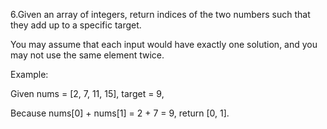 6.Given an array of integers, return indices of the two numbers such that they add up to a specific target.
  
  You may assume that each input would have exactly one solution, and you may not use the same element twice.
  
  Example:
  
  Given nums = [2, 7, 11, 15], target = 9,
  
  Because nums[0] + nums[1] = 2 + 7 = 9,
  return [0, 1].
